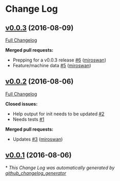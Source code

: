 # Change Log

## [v0.0.3](https://github.com/miroswan/vagrant_spec/tree/v0.0.3) (2016-08-09)
[Full Changelog](https://github.com/miroswan/vagrant_spec/compare/v0.0.2...v0.0.3)

**Merged pull requests:**

- Prepping for a v0.0.3 release [\#6](https://github.com/miroswan/vagrant_spec/pull/6) ([miroswan](https://github.com/miroswan))
- Feature/machine data [\#5](https://github.com/miroswan/vagrant_spec/pull/5) ([miroswan](https://github.com/miroswan))

## [v0.0.2](https://github.com/miroswan/vagrant_spec/tree/v0.0.2) (2016-08-06)
[Full Changelog](https://github.com/miroswan/vagrant_spec/compare/v0.0.1...v0.0.2)

**Closed issues:**

- Help output for init needs to be updated [\#2](https://github.com/miroswan/vagrant_spec/issues/2)
- Needs tests [\#1](https://github.com/miroswan/vagrant_spec/issues/1)

**Merged pull requests:**

- Updates [\#3](https://github.com/miroswan/vagrant_spec/pull/3) ([miroswan](https://github.com/miroswan))

## [v0.0.1](https://github.com/miroswan/vagrant_spec/tree/v0.0.1) (2016-08-06)


\* *This Change Log was automatically generated by [github_changelog_generator](https://github.com/skywinder/Github-Changelog-Generator)*